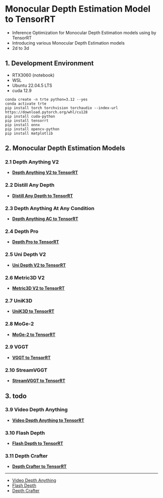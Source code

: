 # Monocular Depth Estimation Model to TensorRT
- Inference Optimization for Monocular Depth Estimation models using by TensorRT 
- Introducing various Monocular Depth Estimation models
- 2d to 3d 


## 1. Development Environment

- RTX3060 (notebook)
- WSL 
- Ubuntu 22.04.5 LTS
- cuda 12.9

```
conda create -n trte python=3.12 --yes 
conda activate trte
pip install torch torchvision torchaudio --index-url https://download.pytorch.org/whl/cu128
pip install cuda-python
pip install tensorrt
pip install onnx
pip install opencv-python
pip install matplotlib
```

## 2. Monocular Depth Estimation Models 

### 2.1 Depth Anything V2
- **[Depth Anything V2 to TensorRT](Depth_Anything_V2/README.md)**   
### 2.2 Distill Any Depth
- **[Distill Any Depth to TensorRT](Distill_Any_Depth/README.md)**   
### 2.3 Depth Anything At Any Condition
- **[Depth Anything AC to TensorRT](Depth_Anything_AC/README.md)** 

### 2.4 Depth Pro
- **[Depth Pro to TensorRT](Depth_Pro/README.md)**   

### 2.5 Uni Depth V2
- **[Uni Depth V2 to TensorRT](Uni_Depth_V2/README.md)**  
### 2.6 Metric3D V2
- **[Metric3D V2 to TensorRT](Metric3D_V2/README.md)**  
### 2.7 UniK3D
- **[UniK3D to TensorRT](UniK3D/README.md)**  

### 2.8 MoGe-2
- **[MoGe-2 to TensorRT](MoGe_2/README.md)**  
### 2.9 VGGT
- **[VGGT to TensorRT](VGGT/README.md)**  
### 2.10 StreamVGGT
- **[StreamVGGT to TensorRT](StreamVGGT/README.md)**  


## 3. todo

### 3.9 Video Depth Anything
- **[Video Depth Anything to TensorRT](Video_Depth_Anything/README.md)** 
### 3.10 Flash Depth  
- **[Flash Depth to TensorRT](Flash_Depth/README.md)**   
### 3.11 Depth Crafter
- **[Depth Crafter to TensorRT](Depth_Crafter/README.md)**   
-------------
- [Video Depth Anything](https://github.com/DepthAnything/Video-Depth-Anything)   
- [Flash Depth](https://github.com/Eyeline-Research/flashdepth)   
- [Depth Crafter](https://github.com/Tencent/DepthCrafter)   